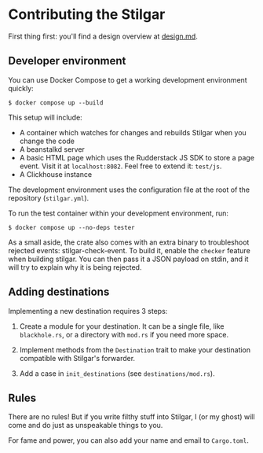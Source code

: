 # Contributing the Stilgar

First thing first: you'll find a design overview at [design.md](design.md).

## Developer environment

You can use Docker Compose to get a working development environment quickly:

    $ docker compose up --build

This setup will include:

- A container which watches for changes and rebuilds Stilgar when you
  change the code
- A beanstalkd server
- A basic HTML page which uses the Rudderstack JS SDK to store a page event.
  Visit it at `localhost:8082`. Feel free to extend it: `test/js`.
- A Clickhouse instance

The development environment uses the configuration file at the root of
the repository (`stilgar.yml`).

To run the test container within your development environment, run:

    $ docker compose up --no-deps tester

As a small aside, the crate also comes with an extra binary to
troubleshoot rejected events: stilgar-check-event. To build it, enable
the `checker` feature when building stilgar. You can then pass it a
JSON payload on stdin, and it will try to explain why it is being
rejected.

## Adding destinations

Implementing a new destination requires 3 steps:

1. Create a module for your destination. It can be a single file, like
   `blackhole.rs`, or a directory with `mod.rs` if you need more
   space.

2. Implement methods from the `Destination` trait to make your
   destination compatible with Stilgar's forwarder.

3. Add a case in `init_destinations` (see `destinations/mod.rs`).

## Rules

There are no rules! But if you write filthy stuff into Stilgar, I (or
my ghost) will come and do just as unspeakable things to you.

For fame and power, you can also add your name and email to
`Cargo.toml`.
